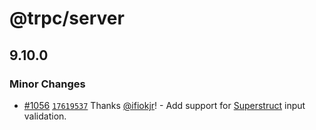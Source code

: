 # @trpc/server

## 9.10.0
### Minor Changes



- [#1056](https://github.com/trpc/trpc/pull/1056) [`17619537`](https://github.com/trpc/trpc/commit/1761953746bace3093fecb3623526c2ecc8ede50) Thanks [@ifiokjr](https://github.com/ifiokjr)! - Add support for [Superstruct](https://github.com/ianstormtaylor/superstruct) input validation.
